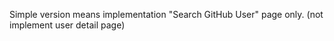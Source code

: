 Simple version means implementation "Search GitHub User" page only. (not implement user detail page)